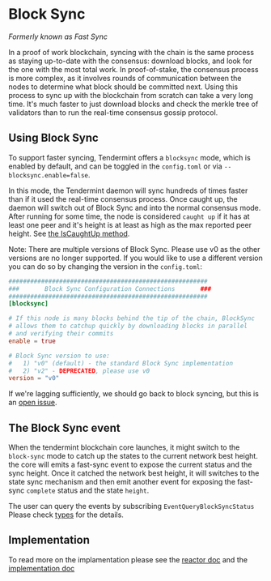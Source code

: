 # Block Sync
*Formerly known as Fast Sync*

In a proof of work blockchain, syncing with the chain is the same
process as staying up-to-date with the consensus: download blocks, and
look for the one with the most total work. In proof-of-stake, the
consensus process is more complex, as it involves rounds of
communication between the nodes to determine what block should be
committed next. Using this process to sync up with the blockchain from
scratch can take a very long time. It's much faster to just download
blocks and check the merkle tree of validators than to run the real-time
consensus gossip protocol.

## Using Block Sync

To support faster syncing, Tendermint offers a `blocksync` mode, which
is enabled by default, and can be toggled in the `config.toml` or via
`--blocksync.enable=false`.

In this mode, the Tendermint daemon will sync hundreds of times faster
than if it used the real-time consensus process. Once caught up, the
daemon will switch out of Block Sync and into the normal consensus mode.
After running for some time, the node is considered `caught up` if it
has at least one peer and it's height is at least as high as the max
reported peer height. See [the IsCaughtUp
method](https://github.com/tendermint/tendermint/blob/b467515719e686e4678e6da4e102f32a491b85a0/blockchain/pool.go#L128).

Note: There are multiple versions of Block Sync. Please use v0 as the other versions are no longer supported.
  If you would like to use a different version you can do so by changing the version in the `config.toml`:

```toml
#######################################################
###       Block Sync Configuration Connections       ###
#######################################################
[blocksync]

# If this node is many blocks behind the tip of the chain, BlockSync
# allows them to catchup quickly by downloading blocks in parallel
# and verifying their commits
enable = true

# Block Sync version to use:
#   1) "v0" (default) - the standard Block Sync implementation
#   2) "v2" - DEPRECATED, please use v0
version = "v0"
```

If we're lagging sufficiently, we should go back to block syncing, but
this is an [open issue](https://github.com/tendermint/tendermint/issues/129).

## The Block Sync event
When the tendermint blockchain core launches, it might switch to the `block-sync`
mode to catch up the states to the current network best height. the core will emits
a fast-sync event to expose the current status and the sync height. Once it catched
the network best height, it will switches to the state sync mechanism and then emit
another event for exposing the fast-sync `complete` status and the state `height`.

The user can query the events by subscribing `EventQueryBlockSyncStatus`
Please check [types](https://pkg.go.dev/github.com/tendermint/tendermint/types?utm_source=godoc#pkg-constants) for the details.

## Implementation

To read more on the implamentation please see the [reactor doc](./reactor.md) and the [implementation doc](./implementation.md)
